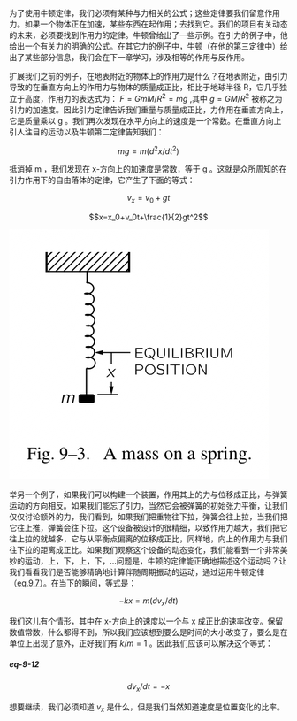 为了使用牛顿定律，我们必须有某种与力相关的公式；这些定律要我们留意作用力。如果一个物体正在加速，某些东西在起作用；去找到它。我们的项目有关动态的未来，必须要找到作用力的定律。牛顿曾给出了一些示例。在引力的例子中，他给出一个有关力的明确的公式。在其它力的例子中，牛顿（在他的第三定律中）给出了某些部分信息，我们会在下一章学习，涉及相等的作用与反作用。

扩展我们之前的例子，在地表附近的物体上的作用力是什么？在地表附近，由引力导致的在垂直方向上的作用力与物体的质量成正比，相比于地球半径 R，它几乎独立于高度，作用力的表达式为： $F=GmM/R^2=mg$ ,其中 $g=GM/R^2$ 被称之为引力的加速度。因此引力定律告诉我们重量与质量成正比，力作用在垂直方向上，它是质量乘以 g 。我们再次发现在水平方向上的速度是一个常数。在垂直方向上引人注目的运动以及牛顿第二定律告知我们：

$$mg=m(d^2x/dt^2)$$

抵消掉 m ，我们发现在 x-方向上的加速度是常数，等于 g 。这就是众所周知的在引力作用下的自由落体的定律，它产生了下面的等式：

$$v_x=v_0+gt$$

$$x=x_0+v_0t+\frac{1}{2}gt^2$$

![Fig.9-3. 在弹簧上的一个物体](/assets/volume-1/fig-9-3.png)

举另一个例子，如果我们可以构建一个装置，作用其上的力与位移成正比，与弹簧运动的方向相反。如果我们能忘了引力，当然它会被弹簧的初始张力平衡，让我们仅仅讨论额外的力，我们看到，如果我们把重物往下拉，弹簧会往上拉，当我们把它往上推，弹簧会往下拉。这个设备被设计的很精细，以致作用力越大，我们把它往上拉的就越多，它与从平衡点偏离的位移成正比，同样地，向上的作用力与我们往下拉的距离成正比。如果我们观察这个设备的动态变化，我们能看到一个非常美妙的运动，上，下，上，下，...问题是，牛顿的定律能正确地描述这个运动吗？让我们看看我们是否能够精确地计算伴随周期振动的运动，通过运用牛顿定律（[eq.9.7](/volume-1/9-newton's-laws-of-dynamics/9-3-components-of-velocity-acceleration-and-force.md#eq-9-7)）。在当下的瞬间，等式是：

$$-kx=m(dv_x/dt)$$

我们这儿有个情形，其中在 x-方向上的速度以一个与 x 成正比的速率改变。保留数值常数，什么都得不到，所以我们应该想到要么是时间的大小改变了，要么是在单位上出现了意外，正好我们有 $k/m=1$ 。因此我们应该可以解决这个等式：

##### eq-9-12

$$dv_x/dt=-x$$

想要继续，我们必须知道 $v_x$ 是什么，但是我们当然知道速度是位置变化的比率。
